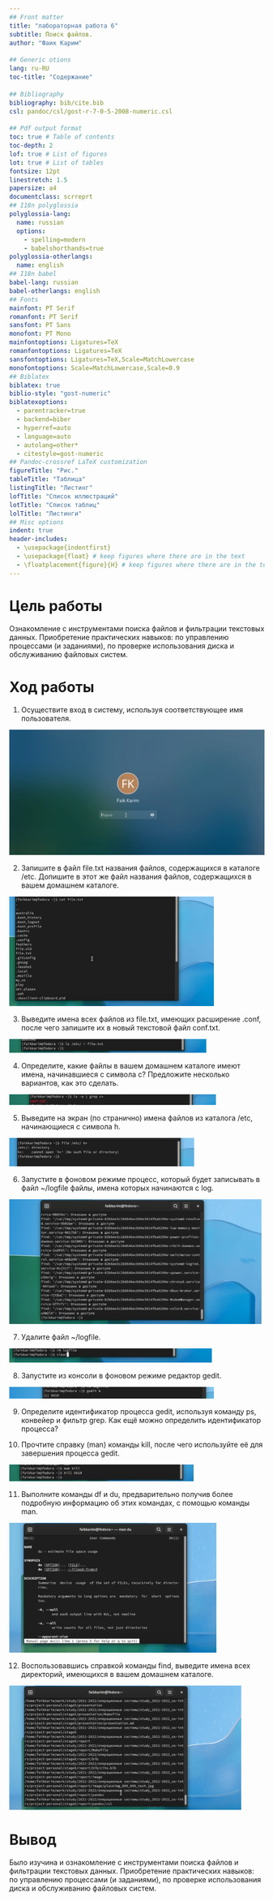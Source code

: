 ```yaml
---
## Front matter
title: "лабораторная работа 6"
subtitle: Поиск файлов.
author: "Фаик Карим"

## Generic otions
lang: ru-RU
toc-title: "Содержание"

## Bibliography
bibliography: bib/cite.bib
csl: pandoc/csl/gost-r-7-0-5-2008-numeric.csl

## Pdf output format
toc: true # Table of contents
toc-depth: 2
lof: true # List of figures
lot: true # List of tables
fontsize: 12pt
linestretch: 1.5
papersize: a4
documentclass: scrreprt
## I18n polyglossia
polyglossia-lang:
  name: russian
  options:
	- spelling=modern
	- babelshorthands=true
polyglossia-otherlangs:
  name: english
## I18n babel
babel-lang: russian
babel-otherlangs: english
## Fonts
mainfont: PT Serif
romanfont: PT Serif
sansfont: PT Sans
monofont: PT Mono
mainfontoptions: Ligatures=TeX
romanfontoptions: Ligatures=TeX
sansfontoptions: Ligatures=TeX,Scale=MatchLowercase
monofontoptions: Scale=MatchLowercase,Scale=0.9
## Biblatex
biblatex: true
biblio-style: "gost-numeric"
biblatexoptions:
  - parentracker=true
  - backend=biber
  - hyperref=auto
  - language=auto
  - autolang=other*
  - citestyle=gost-numeric
## Pandoc-crossref LaTeX customization
figureTitle: "Рис."
tableTitle: "Таблица"
listingTitle: "Листинг"
lofTitle: "Список иллюстраций"
lotTitle: "Список таблиц"
lolTitle: "Листинги"
## Misc options
indent: true
header-includes:
  - \usepackage{indentfirst}
  - \usepackage{float} # keep figures where there are in the text
  - \floatplacement{figure}{H} # keep figures where there are in the text
---
```


# Цель работы

Ознакомление с инструментами поиска файлов и фильтрации текстовых данных.
Приобретение практических навыков: по управлению процессами (и заданиями), по
проверке использования диска и обслуживанию файловых систем.

# Ход работы

1. Осуществите вход в систему, используя соответствующее имя пользователя.

![изображение 1](image/image1.png)

2. Запишите в файл file.txt названия файлов, содержащихся в каталоге /etc. Допишите в этот же файл названия файлов, содержащихся в вашем домашнем каталоге.

![изображение 2](image/image2.png)

3. Выведите имена всех файлов из file.txt, имеющих расширение .conf, после чего
запишите их в новый текстовой файл conf.txt.

![изображение 3](image/image3.png)

4. Определите, какие файлы в вашем домашнем каталоге имеют имена, начинавшиеся
с символа c? Предложите несколько вариантов, как это сделать.

![изображение 4](image/image4.png)

5. Выведите на экран (по странично) имена файлов из каталога /etc, начинающиеся
с символа h.

![изображение 5](image/image5.png)

6. Запустите в фоновом режиме процесс, который будет записывать в файл ~/logfile
файлы, имена которых начинаются с log.

![изображение 6](image/image6.png)

7. Удалите файл ~/logfile.

![изображение 7](image/image7.png)

8. Запустите из консоли в фоновом режиме редактор gedit.

![изображение 8](image/image8.png)

9. Определите идентификатор процесса gedit, используя команду ps, конвейер и фильтр
grep. Как ещё можно определить идентификатор процесса?


10. Прочтите справку (man) команды kill, после чего используйте её для завершения
процесса gedit.

![изображение 10](image/image10.png)

11. Выполните команды df и du, предварительно получив более подробную информацию
об этих командах, с помощью команды man.

![изображение 11](image/image11.png)

12. Воспользовавшись справкой команды find, выведите имена всех директорий, имеющихся в вашем домашнем каталоге.

![изображение 12](image/image12.png)

# Вывод

Было изучина и ознакомление с инструментами поиска файлов и фильтрации текстовых данных.
Приобретение практических навыков: по управлению процессами (и заданиями), по
проверке использования диска и обслуживанию файловых систем.

